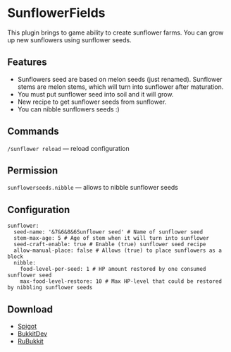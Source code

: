 # SunflowerFields
This plugin brings to game ability to create sunflower farms. You can grow up new sunflowers using sunflower seeds.

## Features
* Sunflowers seed are based on melon seeds (just renamed). Sunflower stems are melon stems, which will turn into sunflower after maturation.
* You must put sunflower seed into soil and it will grow.
* New recipe to get sunflower seeds from sunflower.
* You can nibble sunflowers seeds :)

## Commands
`/sunflower reload` — reload configuration

## Permission
`sunflowerseeds.nibble` — allows to nibble sunflower seeds

## Configuration
```
sunflower:
  seed-name: '&7&6&8&6Sunflower seed' # Name of sunflower seed
  stem-max-age: 5 # Age of stem when it will turn into sunflower 
  seed-craft-enable: true # Enable (true) sunflower seed recipe
  allow-manual-place: false # Allows (true) to place sunflowers as a block
  nibble:
    food-level-per-seed: 1 # HP amount restored by one consumed sunflower seed
    max-food-level-restore: 10 # Max HP-level that could be restored by nibbling sunflower seeds
```

## Download
* [Spigot](https://www.spigotmc.org/resources/sunflowerfields.15849/)
* [BukkitDev](https://dev.bukkit.org/projects/sunflowers)
* [RuBukkit](http://rubukkit.org/threads/fun-sunflowerfields-luzgaem-semechki-sazhaem-podsolnuxi-bukkitdev.129800/)